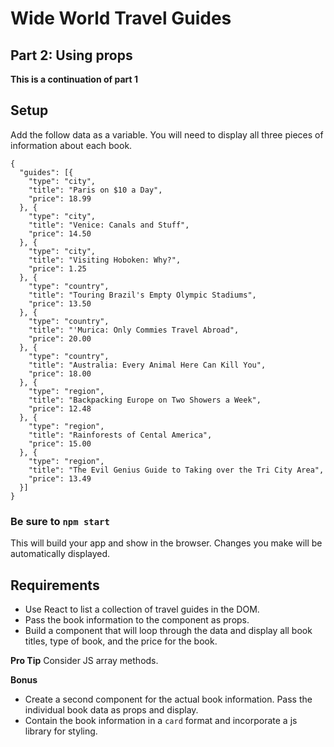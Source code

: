 # Wide World Travel Guides

## Part 2: Using props

**This is a continuation of part 1**

## Setup

Add the follow data as a variable. You will need to display all three pieces of information about each book.

```
{
  "guides": [{
    "type": "city",
    "title": "Paris on $10 a Day",
    "price": 18.99
  }, {
    "type": "city",
    "title": "Venice: Canals and Stuff",
    "price": 14.50
  }, {
    "type": "city",
    "title": "Visiting Hoboken: Why?",
    "price": 1.25
  }, {
    "type": "country",
    "title": "Touring Brazil's Empty Olympic Stadiums",
    "price": 13.50
  }, {
    "type": "country",
    "title": "'Murica: Only Commies Travel Abroad",
    "price": 20.00
  }, {
    "type": "country",
    "title": "Australia: Every Animal Here Can Kill You",
    "price": 18.00
  }, {
    "type": "region",
    "title": "Backpacking Europe on Two Showers a Week",
    "price": 12.48
  }, {
    "type": "region",
    "title": "Rainforests of Cental America",
    "price": 15.00
  }, {
    "type": "region",
    "title": "The Evil Genius Guide to Taking over the Tri City Area",
    "price": 13.49
  }]
}
```


### Be sure to `npm start`
This will build your app and show in the browser. Changes you make will be automatically displayed.


## Requirements

* Use React to list a collection of travel guides in the DOM.
* Pass the book information to the component as props.
* Build a component that will loop through the data and display all book titles, type of book, and the price for the book.

**Pro Tip**
Consider JS array methods.

**Bonus**
* Create a second component for the actual book information. Pass the individual book data as props and display.
* Contain the book information in a `card` format and incorporate a js library for styling.

